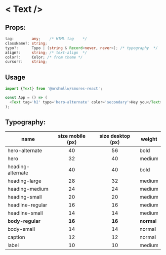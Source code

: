 # < Text />

## Props:

```ts
tag:        any;    /* HTML tag    */
className?: string;
typo?:      Typo | (string & Record<never, never>); /* typography  */
align?:     string; /* text-align  */
color?:     Color; /* from theme */
cursor?:    string;
```

## Usage

```js
import {Text} from '@mrshmllw/smores-react';

const App = () => (
  <Text tag='h2' typo='hero-alternate' color='secondary'>Hey you</Text>
);
```

## Typography:

| name | size mobile (px) | size desktop (px) | weight |
|------|:-----------:|:------------:|-------------|
| hero-alternate | 40 | 56 | bold |
| hero | 32 | 40 | medium |
| heading-alternate | 40 | 40 | bold |
| heading-large | 28 | 32 | medium |
| heading-medium | 24 | 24 | medium |
| heading-small | 20 | 20 | medium |
| headline-regular | 16 | 16 | medium |
| headline-small | 14 | 14 | medium |
| **body-regular** | **16** | **16** | **normal** |
| body-small | 14 | 14 | normal |
| caption | 12 | 12 | normal |
| label | 10 | 10 | medium |

